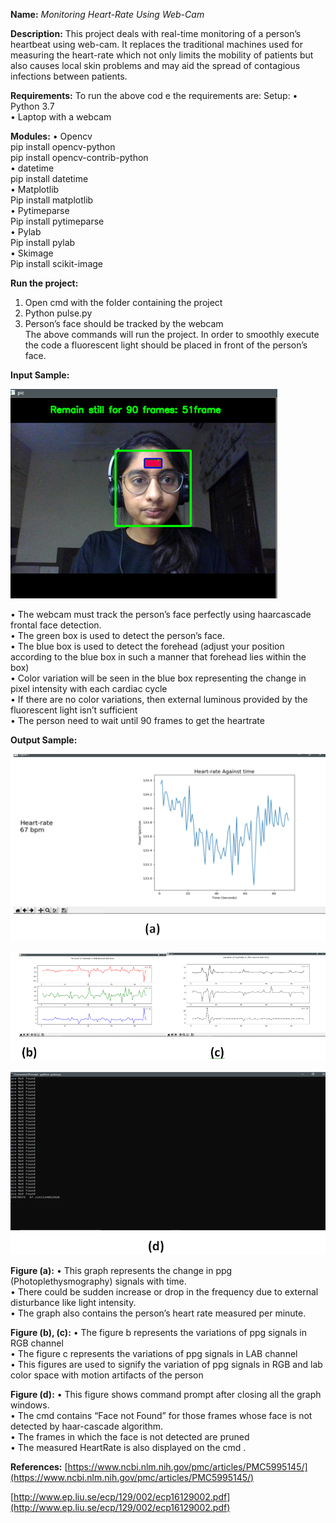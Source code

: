**Name:** _Monitoring Heart-Rate Using Web-Cam_


**Description:**
This project deals with real-time monitoring of a person’s heartbeat using web-cam. 
It replaces the traditional machines used for measuring the heart-rate which not only limits the mobility of patients 
but also causes local skin problems and may aid the spread of contagious infections between patients.


**Requirements:**
To run the above cod	e the requirements are:
Setup:
•	Python 3.7</br>
•	Laptop with a webcam</br>


**Modules:**
•	Opencv</br>
pip install opencv-python</br>
pip install opencv-contrib-python</br>
•	datetime</br>
pip install datetime</br>
•	Matplotlib</br>
Pip install matplotlib</br>
•	Pytimeparse</br>
Pip install pytimeparse</br>
•	Pylab</br>
Pip install pylab</br>
•	Skimage</br>
Pip install scikit-image</br>


**Run the project:**
1.	Open cmd with the folder containing the project</br>
2.	Python pulse.py</br>
3.	Person’s face should be tracked by the webcam</br>
The above commands will run the project. In order to smoothly execute the code a fluorescent light should be placed in front of the person’s face. 



**Input Sample:**


![](FaceDetection.png)


•	The webcam must track the person’s face perfectly using haarcascade frontal face detection. </br>
•	The green box is used to detect the person’s face.</br>
•	 The blue box is used to detect the forehead (adjust your position according to the blue box in such a manner that forehead lies within the box)</br>
•	Color variation will be seen in the blue box representing the change in pixel intensity with each cardiac cycle</br>
•	If there are no color variations, then external luminous provided by the fluorescent light isn’t sufficient</br>
•	The person need to wait until 90 frames to get the heartrate</br>



**Output Sample:**


![](HeartRateGraph.png)


![](RGBCIE.png)


![](Terminal.png)



**Figure (a):**
•	This graph represents the change in ppg (Photoplethysmography) signals with time.</br>
•	 There could be sudden increase or drop in the frequency due to external disturbance like light intensity.</br>
•	The graph also contains the person’s heart rate measured per minute.</br>



**Figure (b), (c):**
•	The figure b represents the variations of ppg signals in RGB channel</br>
•	The figure c represents the variations of ppg signals in LAB channel</br>
•	This figures are used to signify the variation of ppg signals in RGB and lab color space with motion artifacts of the person</br>



**Figure (d):**
•	This figure shows command prompt after closing all the graph windows.</br>
•	The cmd contains “Face not Found” for those frames whose face is not detected by haar-cascade algorithm.</br>
•	The frames in which the face is not detected are pruned</br>
•	The measured HeartRate is also displayed on the cmd .</br>



**References:**
[https://www.ncbi.nlm.nih.gov/pmc/articles/PMC5995145/](https://www.ncbi.nlm.nih.gov/pmc/articles/PMC5995145/)


[http://www.ep.liu.se/ecp/129/002/ecp16129002.pdf](http://www.ep.liu.se/ecp/129/002/ecp16129002.pdf)
